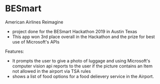 # BESmart
American Airlines Reimagine
- project done for the BESmart Hackathon 2019 in Austin Texas
- This app won 3rd place overall in the Hackathon and the prize for best use of Microsoft's APIs

Features:
- It prompts the user to give a photo of luggage and using Microsoft's computer vision api reports to the user if the picture contains an Item not allowed in the airport via TSA rules
- shows a list of food options for a food delievery service in the Airport.
